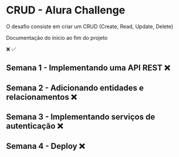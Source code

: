 # CRUD - Alura Challenge

O desafio consiste em criar um CRUD (Create, Read, Update, Delete)

Documentação do inicio ao fim do projeto

❌ ✅

## Semana 1 - Implementando uma API REST ❌

## Semana 2 - Adicionando entidades e relacionamentos ❌

## Semana 3 - Implementando serviços de autenticação ❌

## Semana 4 - Deploy ❌
